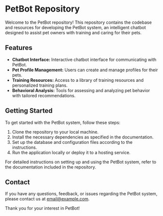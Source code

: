 # PetBot Repository

Welcome to the PetBot repository! This repository contains the codebase and resources for developing the PetBot system, an intelligent chatbot designed to assist pet owners with training and caring for their pets.

## Features

- **Chatbot Interface:** Interactive chatbot interface for communicating with PetBot.
- **Pet Profile Management:** Users can create and manage profiles for their pets.
- **Training Resources:** Access to a library of training resources and personalized training plans.
- **Behavioral Analysis:** Tools for assessing and analyzing pet behavior with tailored recommendations.


## Getting Started

To get started with the PetBot system, follow these steps:

1. Clone the repository to your local machine.
2. Install the necessary dependencies as specified in the documentation.
3. Set up the database and configuration files according to the instructions.
4. Run the application locally or deploy it to a hosting service.

For detailed instructions on setting up and using the PetBot system, refer to the documentation included in the repository.




## Contact

If you have any questions, feedback, or issues regarding the PetBot system, please contact us at [email@example.com](mailto:email@example.com).

Thank you for your interest in PetBot!

